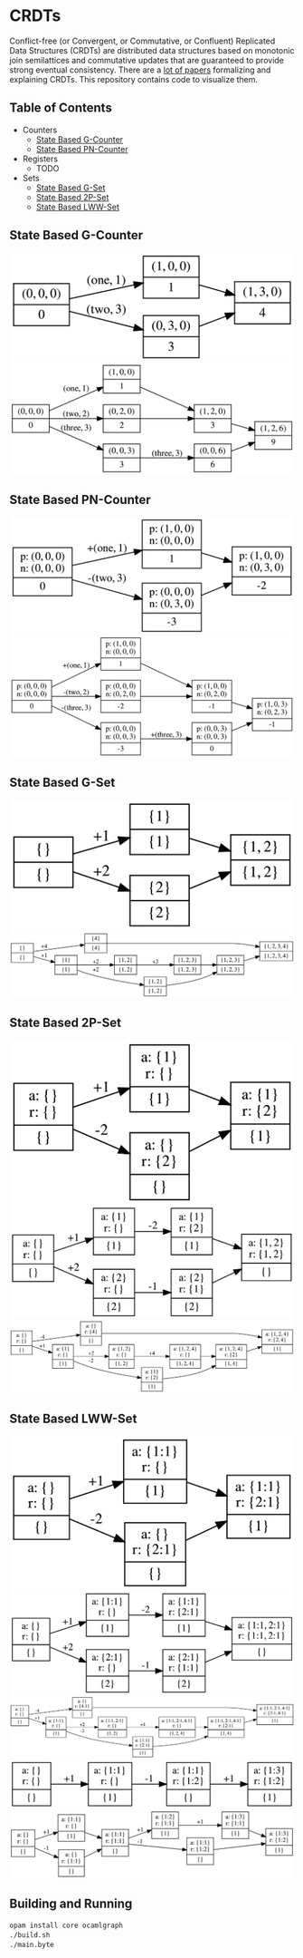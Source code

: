 # CRDTs
Conflict-free (or Convergent, or Commutative, or Confluent) Replicated Data
Structures (CRDTs) are distributed data structures based on monotonic join
semilattices and commutative updates that are guaranteed to provide strong
eventual consistency. There are a [lot of papers][crdt-papers] formalizing and
explaining CRDTs. This repository contains code to visualize them.

## Table of Contents
- Counters
    - [State Based G-Counter](#state-based-g-counter)
    - [State Based PN-Counter](#state-based-pn-counter)
- Registers
    - TODO
- Sets
    - [State Based G-Set](#state-based-g-set)
    - [State Based 2P-Set](#state-based-2p-set)
    - [State Based LWW-Set](#state-based-lww-set)

## State Based G-Counter
![GCounter1](graphs/GCounter1.png)
![GCounter2](graphs/GCounter2.png)

## State Based PN-Counter
![PnCounter1](graphs/PnCounter1.png)
![PnCounter2](graphs/PnCounter2.png)

## State Based G-Set
![GSet1](graphs/GSet1.png)
![GSet2](graphs/GSet2.png)

## State Based 2P-Set
![TwoPSet1](graphs/TwoPSet1.png)
![TwoPSet2](graphs/TwoPSet2.png)
![TwoPSet3](graphs/TwoPSet3.png)

## State Based LWW-Set
![LwwSet1](graphs/LwwSet1.png)
![LwwSet2](graphs/LwwSet2.png)
![LwwSet3](graphs/LwwSet3.png)
![LwwSet4](graphs/LwwSet4.png)
![LwwSet5](graphs/LwwSet5.png)

## Building and Running
```bash
opam install core ocamlgraph
./build.sh
./main.byte
```

[crdt-papers]: https://christophermeiklejohn.com/crdt/2014/07/22/readings-in-crdts.html

